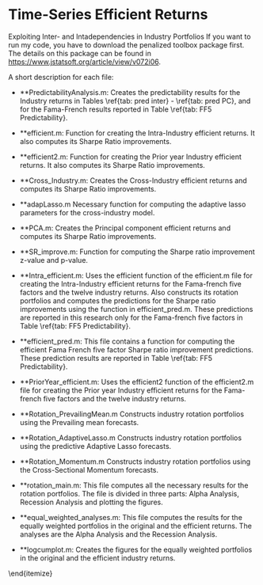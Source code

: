 # Time-Series Efficient Returns
Exploiting Inter- and Intadependencies in Industry Portfolios
If you want to run my code, you have to download the penalized toolbox package first. The details on this package can be found in https://www.jstatsoft.org/article/view/v072i06. 

A short description for each file:

* **PredictabilityAnalysis.m:
Creates the predictability results for the Industry returns in Tables \ref{tab: pred inter} - \ref{tab: pred PC}, and for the Fama-French results reported in Table \ref{tab: FF5 Predictability}.

* **efficient.m:
Function for creating the Intra-Industry efficient returns. It also computes its Sharpe Ratio improvements.

* **efficient2.m:
Function for creating the Prior year Industry efficient returns. It also computes its Sharpe Ratio improvements.

* **Cross\_Industry.m:
Creates the Cross-Industry efficient returns and computes its Sharpe Ratio improvements.

* **adapLasso.m
Necessary function for computing the adaptive lasso parameters for the cross-industry model.

* **PCA.m:
Creates the Principal component efficient returns and computes its Sharpe Ratio improvements.

* **SR\_improve.m:
Function for computing the Sharpe ratio improvement z-value and p-value.

* **Intra\_efficient.m:
Uses the efficient function of the efficient.m file for creating the Intra-Industry efficient returns for the Fama-french five factors and the twelve industry returns. Also constructs its rotation portfolios and computes the predictions for the Sharpe ratio improvements using the function in efficient\_pred.m. These predictions are reported in this research only for the Fama-french five factors in Table \ref{tab: FF5 Predictability}.

* **efficient\_pred.m:
This file contains a function for computing the efficient Fama French five factor Sharpe ratio improvement predictions. These prediction results are reported in Table \ref{tab: FF5 Predictability}.

* **PriorYear\_efficient.m:
Uses the efficient2 function of the efficient2.m file for creating the Prior year Industry efficient returns for the Fama-french five factors and the twelve industry returns.

* **Rotation\_PrevailingMean.m
Constructs industry rotation portfolios using the Prevailing mean forecasts.

* **Rotation\_AdaptiveLasso.m
Constructs industry rotation portfolios using the predictive Adaptive Lasso forecasts.

* **Rotation\_Momentum.m
Constructs industry rotation portfolios using the Cross-Sectional Momentum forecasts.

* **rotation\_main.m:
This file computes all the necessary results for the rotation portfolios. The file is divided in three parts: Alpha Analysis, Recession Analysis and plotting the figures.

* **equal\_weighted\_analyses.m:
This file computes the results for the equally weighted portfolios in the original and the efficient returns. The analyses are the Alpha Analysis and the Recession Analysis.

* **logcumplot.m:
Creates the figures for the equally weighted portfolios in the original and the efficient industry returns.
  
  
\end{itemize}
